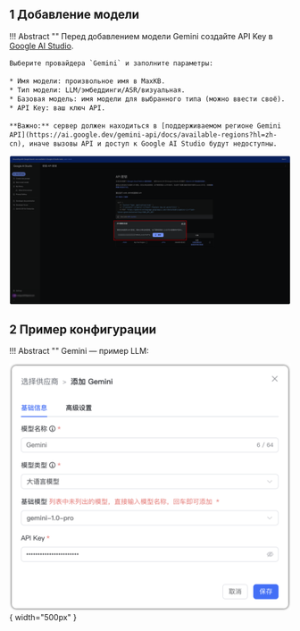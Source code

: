 ## 1 Добавление модели

!!! Abstract ""
    Перед добавлением модели Gemini создайте API Key в [Google AI Studio](https://aistudio.google.com/).

    Выберите провайдера `Gemini` и заполните параметры:

    * Имя модели: произвольное имя в MaxKB.     
    * Тип модели: LLM/эмбеддинги/ASR/визуальная.   
    * Базовая модель: имя модели для выбранного типа (можно ввести своё).
    * API Key: ваш ключ API.

    **Важно:** сервер должен находиться в [поддерживаемом регионе Gemini API](https://ai.google.dev/gemini-api/docs/available-regions?hl=zh-cn), иначе вызовы API и доступ к Google AI Studio будут недоступны.

![Gemini APIKEy](../../img/model/gemini_key.png)


## 2 Пример конфигурации

!!! Abstract ""
    Gemini — пример LLM:

![gemini 大语言模型](../../img/model/gemini_llm.png){ width="500px" }
